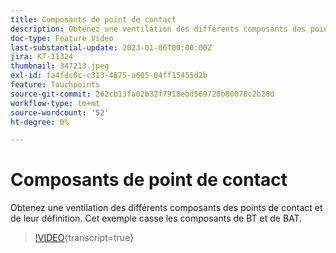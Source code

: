 ```yaml
---
title: Composants de point de contact
description: Obtenez une ventilation des différents composants des points de contact et de leur définition. Cet exemple casse les composants de BT et de BAT.
doc-type: Feature Video
last-substantial-update: 2023-01-06T00:00:00Z
jira: KT-11324
thumbnail: 347213.jpeg
exl-id: fa4fdc0c-c313-4875-a605-04ff15455d2b
feature: Touchpoints
source-git-commit: 262cb13fa02b32f7918ebd569720b80078c2b28d
workflow-type: tm+mt
source-wordcount: '52'
ht-degree: 0%

---
```


# Composants de point de contact

Obtenez une ventilation des différents composants des points de contact et de leur définition. Cet exemple casse les composants de BT et de BAT.

>[!VIDEO](https://video.tv.adobe.com/v/3437614/?learn=on&captions=fre_fr){transcript=true}
